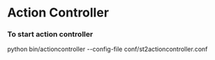 Action Controller
===================

### To start action controller 
python bin/actioncontroller --config-file conf/st2actioncontroller.conf

